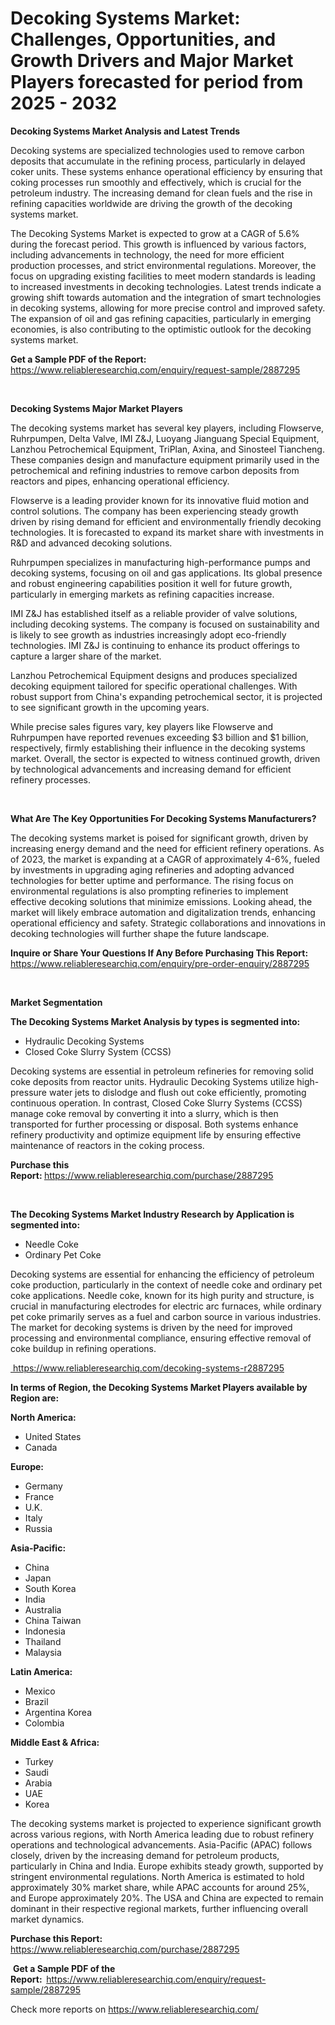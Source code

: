 <p><h1>Decoking Systems Market: Challenges, Opportunities, and Growth Drivers and Major Market Players forecasted for period from 2025 - 2032</h1></p><p><strong>Decoking Systems Market Analysis and Latest Trends</strong></p>
<p><p>Decoking systems are specialized technologies used to remove carbon deposits that accumulate in the refining process, particularly in delayed coker units. These systems enhance operational efficiency by ensuring that coking processes run smoothly and effectively, which is crucial for the petroleum industry. The increasing demand for clean fuels and the rise in refining capacities worldwide are driving the growth of the decoking systems market.</p><p>The Decoking Systems Market is expected to grow at a CAGR of 5.6% during the forecast period. This growth is influenced by various factors, including advancements in technology, the need for more efficient production processes, and strict environmental regulations. Moreover, the focus on upgrading existing facilities to meet modern standards is leading to increased investments in decoking technologies. Latest trends indicate a growing shift towards automation and the integration of smart technologies in decoking systems, allowing for more precise control and improved safety. The expansion of oil and gas refining capacities, particularly in emerging economies, is also contributing to the optimistic outlook for the decoking systems market.</p></p>
<p><strong>Get a Sample PDF of the Report:&nbsp;</strong> <a href="https://www.reliableresearchiq.com/enquiry/request-sample/2887295?utm_campaign=3384&utm_medium=2&utm_source=Github&utm_content=ia&utm_term=14032025&utm_id=decoking-systems">https://www.reliableresearchiq.com/enquiry/request-sample/2887295</a></p>
<p>&nbsp;</p>
<p><strong>Decoking Systems Major Market Players</strong></p>
<p><p>The decoking systems market has several key players, including Flowserve, Ruhrpumpen, Delta Valve, IMI Z&J, Luoyang Jianguang Special Equipment, Lanzhou Petrochemical Equipment, TriPlan, Axina, and Sinosteel Tiancheng. These companies design and manufacture equipment primarily used in the petrochemical and refining industries to remove carbon deposits from reactors and pipes, enhancing operational efficiency.</p><p>Flowserve is a leading provider known for its innovative fluid motion and control solutions. The company has been experiencing steady growth driven by rising demand for efficient and environmentally friendly decoking technologies. It is forecasted to expand its market share with investments in R&D and advanced decoking solutions.</p><p>Ruhrpumpen specializes in manufacturing high-performance pumps and decoking systems, focusing on oil and gas applications. Its global presence and robust engineering capabilities position it well for future growth, particularly in emerging markets as refining capacities increase.</p><p>IMI Z&J has established itself as a reliable provider of valve solutions, including decoking systems. The company is focused on sustainability and is likely to see growth as industries increasingly adopt eco-friendly technologies. IMI Z&J is continuing to enhance its product offerings to capture a larger share of the market.</p><p>Lanzhou Petrochemical Equipment designs and produces specialized decoking equipment tailored for specific operational challenges. With robust support from China's expanding petrochemical sector, it is projected to see significant growth in the upcoming years.</p><p>While precise sales figures vary, key players like Flowserve and Ruhrpumpen have reported revenues exceeding $3 billion and $1 billion, respectively, firmly establishing their influence in the decoking systems market. Overall, the sector is expected to witness continued growth, driven by technological advancements and increasing demand for efficient refinery processes.</p></p>
<p>&nbsp;</p>
<p><strong>What Are The Key Opportunities For Decoking Systems Manufacturers?</strong></p>
<p><p>The decoking systems market is poised for significant growth, driven by increasing energy demand and the need for efficient refinery operations. As of 2023, the market is expanding at a CAGR of approximately 4-6%, fueled by investments in upgrading aging refineries and adopting advanced technologies for better uptime and performance. The rising focus on environmental regulations is also prompting refineries to implement effective decoking solutions that minimize emissions. Looking ahead, the market will likely embrace automation and digitalization trends, enhancing operational efficiency and safety. Strategic collaborations and innovations in decoking technologies will further shape the future landscape.</p></p>
<p><strong>Inquire or Share Your Questions If Any Before Purchasing This Report:</strong> <a href="https://www.reliableresearchiq.com/enquiry/pre-order-enquiry/2887295?utm_campaign=3384&utm_medium=2&utm_source=Github&utm_content=ia&utm_term=14032025&utm_id=decoking-systems">https://www.reliableresearchiq.com/enquiry/pre-order-enquiry/2887295</a></p>
<p>&nbsp;</p>
<p><strong>Market Segmentation</strong></p>
<p><strong>The Decoking Systems Market Analysis by types is segmented into:</strong></p>
<p><ul><li>Hydraulic Decoking Systems</li><li>Closed Coke Slurry System (CCSS)</li></ul></p>
<p><p>Decoking systems are essential in petroleum refineries for removing solid coke deposits from reactor units. Hydraulic Decoking Systems utilize high-pressure water jets to dislodge and flush out coke efficiently, promoting continuous operation. In contrast, Closed Coke Slurry Systems (CCSS) manage coke removal by converting it into a slurry, which is then transported for further processing or disposal. Both systems enhance refinery productivity and optimize equipment life by ensuring effective maintenance of reactors in the coking process.</p></p>
<p><strong>Purchase this Report:&nbsp;</strong><a href="https://www.reliableresearchiq.com/purchase/2887295?utm_campaign=3384&utm_medium=2&utm_source=Github&utm_content=ia&utm_term=14032025&utm_id=decoking-systems">https://www.reliableresearchiq.com/purchase/2887295</a></p>
<p>&nbsp;</p>
<p><strong>The Decoking Systems Market Industry Research by Application is segmented into:</strong></p>
<p><ul><li>Needle Coke</li><li>Ordinary Pet Coke</li></ul></p>
<p><p>Decoking systems are essential for enhancing the efficiency of petroleum coke production, particularly in the context of needle coke and ordinary pet coke applications. Needle coke, known for its high purity and structure, is crucial in manufacturing electrodes for electric arc furnaces, while ordinary pet coke primarily serves as a fuel and carbon source in various industries. The market for decoking systems is driven by the need for improved processing and environmental compliance, ensuring effective removal of coke buildup in refining operations.</p></p>
<p><a href="https://www.reliableresearchiq.com/decoking-systems-r2887295?utm_campaign=3384&utm_medium=2&utm_source=Github&utm_content=ia&utm_term=14032025&utm_id=decoking-systems">&nbsp;https://www.reliableresearchiq.com/decoking-systems-r2887295</a></p>
<p><strong>In terms of Region, the Decoking Systems Market Players available by Region are:</strong></p>
<p>
    <p> <strong> North America: </strong>
        <ul>
            <li>United States</li>
            <li>Canada</li>
        </ul>
        </p> 
    <p> <strong> Europe: </strong>
        <ul>
            <li>Germany</li>
            <li>France</li>
            <li>U.K.</li>
            <li>Italy</li>
            <li>Russia</li>
        </ul>
        </p> 
    <p> <strong> Asia-Pacific: </strong>
        <ul>
            <li>China</li>
            <li>Japan</li>
            <li>South Korea</li>
            <li>India</li>
            <li>Australia</li>
            <li>China Taiwan</li>
            <li>Indonesia</li>
            <li>Thailand</li>
            <li>Malaysia</li>
        </ul>
        </p> 
    <p> <strong> Latin America: </strong>
        <ul>
            <li>Mexico</li>
            <li>Brazil</li>
            <li>Argentina Korea</li>
            <li>Colombia</li>
        </ul>
        </p> 
    <p> <strong> Middle East & Africa: </strong>
        <ul>
            <li>Turkey</li>
            <li>Saudi</li>
            <li>Arabia</li>
            <li>UAE</li>
            <li>Korea</li>
        </ul>
    </p>
    </p>
<p><p>The decoking systems market is projected to experience significant growth across various regions, with North America leading due to robust refinery operations and technological advancements. Asia-Pacific (APAC) follows closely, driven by the increasing demand for petroleum products, particularly in China and India. Europe exhibits steady growth, supported by stringent environmental regulations. North America is estimated to hold approximately 30% market share, while APAC accounts for around 25%, and Europe approximately 20%. The USA and China are expected to remain dominant in their respective regional markets, further influencing overall market dynamics.</p></p>
<p><strong>Purchase this Report: </strong><a href="https://www.reliableresearchiq.com/purchase/2887295?utm_campaign=3384&utm_medium=2&utm_source=Github&utm_content=ia&utm_term=14032025&utm_id=decoking-systems">https://www.reliableresearchiq.com/purchase/2887295</a></p>
<p>&nbsp;<strong>Get a Sample PDF of the Report:&nbsp;&nbsp;</strong><a href="https://www.reliableresearchiq.com/enquiry/request-sample/2887295?utm_campaign=3384&utm_medium=2&utm_source=Github&utm_content=ia&utm_term=14032025&utm_id=decoking-systems">https://www.reliableresearchiq.com/enquiry/request-sample/2887295</a></p>
<p><strong></strong></p>
<p>Check more reports on <a href="https://www.reliableresearchiq.com/?utm_campaign=3384&utm_medium=2&utm_source=Github&utm_content=ia&utm_term=14032025&utm_id=decoking-systems">https://www.reliableresearchiq.com/</a></p>